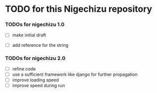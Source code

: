 # TODO for this Nigechizu repository


### TODOs for nigechizu 1.0
- [ ] make initial draft
- [ ] add reference for the string


### TODOs for nigechizu 2.0
- [ ] refine code
- [ ] use a sufficient framework like django for further propagation
- [ ] improve loading speed
- [ ] improve speed during run
